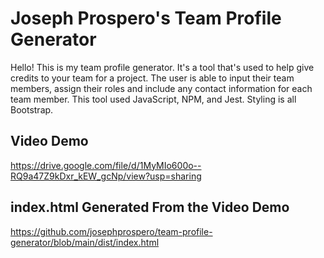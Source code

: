 # Joseph Prospero's Team Profile Generator
Hello! This is my team profile generator. It's a tool that's used to help give credits to your team for a project. The user is able to input their team members, assign their roles and include any contact information for each team member. This tool used JavaScript, NPM, and Jest. Styling is all Bootstrap. 

## Video Demo
https://drive.google.com/file/d/1MyMIo600o--RQ9a47Z9kDxr_kEW_gcNp/view?usp=sharing

## index.html Generated From the Video Demo
https://github.com/josephprospero/team-profile-generator/blob/main/dist/index.html
